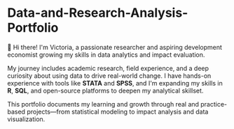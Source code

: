 # Data-and-Research-Analysis-Portfolio

👋 Hi there! I'm Victoria, a passionate researcher and aspiring development economist growing my skills in data analytics and impact evaluation.

My journey includes academic research, field experience, and a deep curiosity about using data to drive real-world change. I have hands-on experience with tools like **STATA** and **SPSS**, and I'm expanding my skills in **R**, **SQL**, and open-source platforms to deepen my analytical skillset.

This portfolio documents my learning and growth through real and practice-based projects—from statistical modeling to impact analysis and data visualization.


